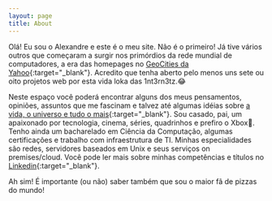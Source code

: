 ```yaml
---
layout: page
title: About
---
```


Olá! Eu sou o Alexandre e este é o meu site. Não é o primeiro! Já tive vários outros que começaram a surgir nos primórdios da rede mundial de computadores, a era das homepages no [GeoCities da Yahoo](https://pt.wikipedia.org/wiki/Yahoo!_GeoCities){:target="_blank"}. Acredito que tenha aberto pelo menos uns sete ou oito projetos web por esta vida loka das 1nt3rn3tz.😂

Neste espaço você poderá encontrar alguns dos meus pensamentos, opiniões, assuntos que me fascinam e talvez até algumas idéias sobre [a vida, o universo e tudo o mais](https://www.goodreads.com/book/show/10052680-o-guia-do-mochileiro-das-gal-xias){:target="_blank"}. Sou casado, pai, um apaixonado por tecnologia, cinema, séries, quadrinhos e prefiro o Xbox💚. Tenho ainda um bacharelado em Ciência da Computação, algumas certificações e trabalho com infraestrutura de TI. Minhas especialidades são redes, servidores baseados em Unix e seus serviços on premises/cloud. Você pode ler mais sobre minhas competências e títulos no [Linkedin](https://www.linkedin.com/in/alexandremagalhaes/){:target="_blank"}.

Ah sim! É importante (ou não) saber também que sou o maior fã de pizzas do mundo!
